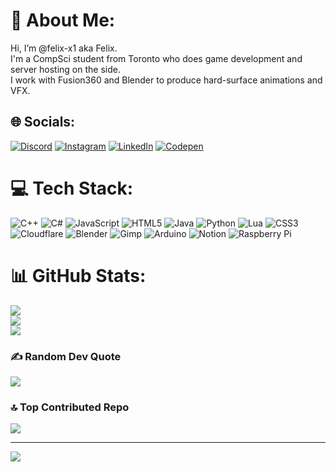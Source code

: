 # 💫 About Me:
Hi, I’m @felix-x1 aka Felix. <br>I'm a CompSci student from Toronto who does game development and server hosting on the side. <br>I work with Fusion360 and Blender to produce hard-surface animations and VFX.


## 🌐 Socials:
[![Discord](https://img.shields.io/badge/Discord-%237289DA.svg?logo=discord&logoColor=white)](https://discord.gg/felix.jar) [![Instagram](https://img.shields.io/badge/Instagram-%23E4405F.svg?logo=Instagram&logoColor=white)](https://instagram.com/Felix.zip2) [![LinkedIn](https://img.shields.io/badge/LinkedIn-%230077B5.svg?logo=linkedin&logoColor=white)](https://linkedin.com/in/felix-carrillo-659256221) [![Codepen](https://img.shields.io/badge/Codepen-000000?style=for-the-badge&logo=codepen&logoColor=white)](https://codepen.io/felix-x1) 

# 💻 Tech Stack:
![C++](https://img.shields.io/badge/c++-%2300599C.svg?style=for-the-badge&logo=c%2B%2B&logoColor=white) ![C#](https://img.shields.io/badge/c%23-%23239120.svg?style=for-the-badge&logo=csharp&logoColor=white) ![JavaScript](https://img.shields.io/badge/javascript-%23323330.svg?style=for-the-badge&logo=javascript&logoColor=%23F7DF1E) ![HTML5](https://img.shields.io/badge/html5-%23E34F26.svg?style=for-the-badge&logo=html5&logoColor=white) ![Java](https://img.shields.io/badge/java-%23ED8B00.svg?style=for-the-badge&logo=openjdk&logoColor=white) ![Python](https://img.shields.io/badge/python-3670A0?style=for-the-badge&logo=python&logoColor=ffdd54) ![Lua](https://img.shields.io/badge/lua-%232C2D72.svg?style=for-the-badge&logo=lua&logoColor=white) ![CSS3](https://img.shields.io/badge/css3-%231572B6.svg?style=for-the-badge&logo=css3&logoColor=white) ![Cloudflare](https://img.shields.io/badge/Cloudflare-F38020?style=for-the-badge&logo=Cloudflare&logoColor=white) ![Blender](https://img.shields.io/badge/blender-%23F5792A.svg?style=for-the-badge&logo=blender&logoColor=white) ![Gimp](https://img.shields.io/badge/Gimp-657D8B?style=for-the-badge&logo=gimp&logoColor=FFFFFF) ![Arduino](https://img.shields.io/badge/-Arduino-00979D?style=for-the-badge&logo=Arduino&logoColor=white) ![Notion](https://img.shields.io/badge/Notion-%23000000.svg?style=for-the-badge&logo=notion&logoColor=white) ![Raspberry Pi](https://img.shields.io/badge/-RaspberryPi-C51A4A?style=for-the-badge&logo=Raspberry-Pi)
# 📊 GitHub Stats:
![](https://github-readme-stats.vercel.app/api?username=felix-x1&theme=dark&hide_border=true&include_all_commits=false&count_private=false)<br/>
![](https://github-readme-streak-stats.herokuapp.com/?user=felix-x1&theme=dark&hide_border=true)<br/>
![](https://github-readme-stats.vercel.app/api/top-langs/?username=felix-x1&theme=dark&hide_border=true&include_all_commits=false&count_private=false&layout=compact)

### ✍️ Random Dev Quote
![](https://quotes-github-readme.vercel.app/api?type=horizontal&theme=dark)

### 🔝 Top Contributed Repo
![](https://github-contributor-stats.vercel.app/api?username=felix-x1&limit=5&theme=dark&combine_all_yearly_contributions=true)

---
[![](https://visitcount.itsvg.in/api?id=felix-x1&icon=0&color=0)](https://visitcount.itsvg.in)

<!-- Proudly created with GPRM ( https://gprm.itsvg.in ) -->
